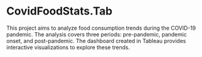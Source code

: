 # CovidFoodStats.Tab
This project aims to analyze food consumption trends during the COVID-19 pandemic. The analysis covers three periods: pre-pandemic, pandemic onset, and post-pandemic. The dashboard created in Tableau provides interactive visualizations to explore these trends.
